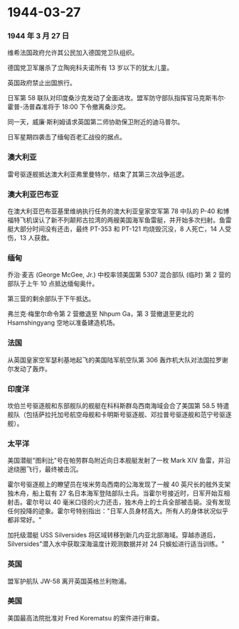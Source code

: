 # 1944-03-27

### 1944 年 3 月 27 日

维希法国政府允许其公民加入德国党卫队组织。

德国党卫军屠杀了立陶宛科夫诺所有 13 岁以下的犹太儿童。

英国政府禁止出国旅行。

日军第 58
联队对印度桑沙克发动了全面进攻。盟军防守部队指挥官马克斯韦尔·霍普-汤普森准将于
18:00 下令撤离桑沙克。

同一天，威廉·斯利姆请求英国第二师协助保卫附近的迪马普尔。

日军星期四袭击了缅甸百老汇战役的据点。

### 澳大利亚

雷号驱逐舰抵达澳大利亚弗里曼特尔，结束了其第三次战争巡逻。

### 澳大利亚巴布亚

在澳大利亚巴布亚基里维纳执行任务的澳大利亚皇家空军第 78 中队的 P-40
和博福特飞机误认了新不列颠邦古拉湾的两艘美国海军鱼雷艇，并开始多次扫射。鱼雷艇大部分时间没有还击，最终
PT-353 和 PT-121 均烧毁沉没，8 人死亡，14 人受伤，13 人获救。

### 缅甸

乔治·麦吉 (George McGee, Jr.) 中校率领美国第 5307 混合部队 (临时) 第 2
营的部队于上午 10 点抵达缅甸奥什。

第三营的剩余部队于下午抵达。

弗兰克·梅里尔命令第 2 营撤退至 Nhpum Ga，第 3 营撤退至更北的
Hsamshingyang 空地以准备建造机场。

### 法国

从英国皇家空军瑟利基地起飞的美国陆军航空队第 306
轰炸机大队对法国拉罗谢尔发动了轰炸。

### 印度洋

坎伯兰号驱逐舰和东部舰队的舰艇在科科斯群岛西南海域会合了美国第 58.5
特遣舰队（包括萨拉托加号航空母舰和卡明斯号驱逐舰、邓拉普号驱逐舰和范宁号驱逐舰）。

### 太平洋

美国潜艇"图利比"号在帕劳群岛附近向日本舰艇发射了一枚 Mark XIV
鱼雷，并沿途绕圈飞行，最终被击沉。

霍尔号驱逐舰上的瞭望员在埃米劳岛西南的公海发现了一艘 40
英尺长的舷外支架独木舟，船上载有 27
名日本海军登陆部队士兵。当霍尔号接近时，日军开始互相射击。霍尔号以 40
毫米口径的火力还击，独木舟上的士兵全部被击毙。没有发现任何投降的迹象。霍尔号特别指出："日军人员身材高大。所有人的身体状况似乎都非常好。"

加托级潜艇 USS Silversides
将区域转移到新几内亚北部海域。穿越赤道后，Silversides"潜入水中获取深海温度计观测数据并对
24 只蜈蚣进行适当训练。"

### 英国

盟军护航队 JW-58 离开英国英格兰利物浦。

### 美国

美国最高法院批准对 Fred Korematsu 的案件进行审查。